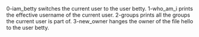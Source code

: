 0-iam_betty switches the current user to the user betty.
1-who_am_i prints the effective username of the current user.
2-groups prints all the groups the current user is part of.
3-new_owner hanges the owner of the file hello to the user betty.
